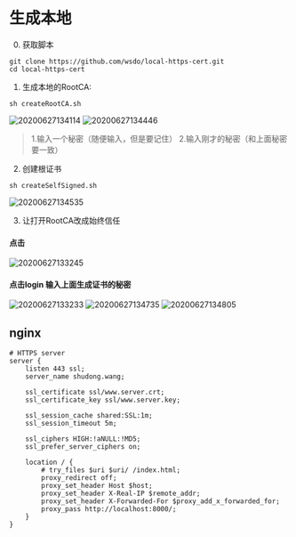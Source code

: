 # 生成本地

0. 获取脚本
```
git clone https://github.com/wsdo/local-https-cert.git
cd local-https-cert
```
1. 生成本地的RootCA:

```
sh createRootCA.sh
```

![20200627134114](https://s.shudong.wang/note/20200627134114.png)
![20200627134446](https://s.shudong.wang/note/20200627134446.png)

> 1.输入一个秘密（随便输入，但是要记住）
> 2.输入刚才的秘密（和上面秘密要一致）


2. 创建根证书
```
sh createSelfSigned.sh
```

![20200627134535](https://s.shudong.wang/note/20200627134535.png)

3. 让打开RootCA改成始终信任
#### 点击

![20200627133245](https://s.shudong.wang/note/20200627133245.png)

#### 点击login 输入上面生成证书的秘密

![20200627133233](https://s.shudong.wang/note/20200627133233.png)
![20200627134735](https://s.shudong.wang/note/20200627134735.png)
![20200627134805](https://s.shudong.wang/note/20200627134805.png)

## nginx 

```
# HTTPS server
server {
    listen 443 ssl;
    server_name shudong.wang;

    ssl_certificate ssl/www.server.crt;
    ssl_certificate_key ssl/www.server.key;

    ssl_session_cache shared:SSL:1m;
    ssl_session_timeout 5m;

    ssl_ciphers HIGH:!aNULL:!MD5;
    ssl_prefer_server_ciphers on;

    location / {
        # try_files $uri $uri/ /index.html;
        proxy_redirect off;
        proxy_set_header Host $host;
        proxy_set_header X-Real-IP $remote_addr;
        proxy_set_header X-Forwarded-For $proxy_add_x_forwarded_for;
        proxy_pass http://localhost:8000/;
    }
}

```
